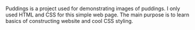 Puddings is a project used for demonstrating images of puddings. I only used HTML and CSS for this simple web page.
The main purpose is to learn basics of constructing website and cool CSS styling.
